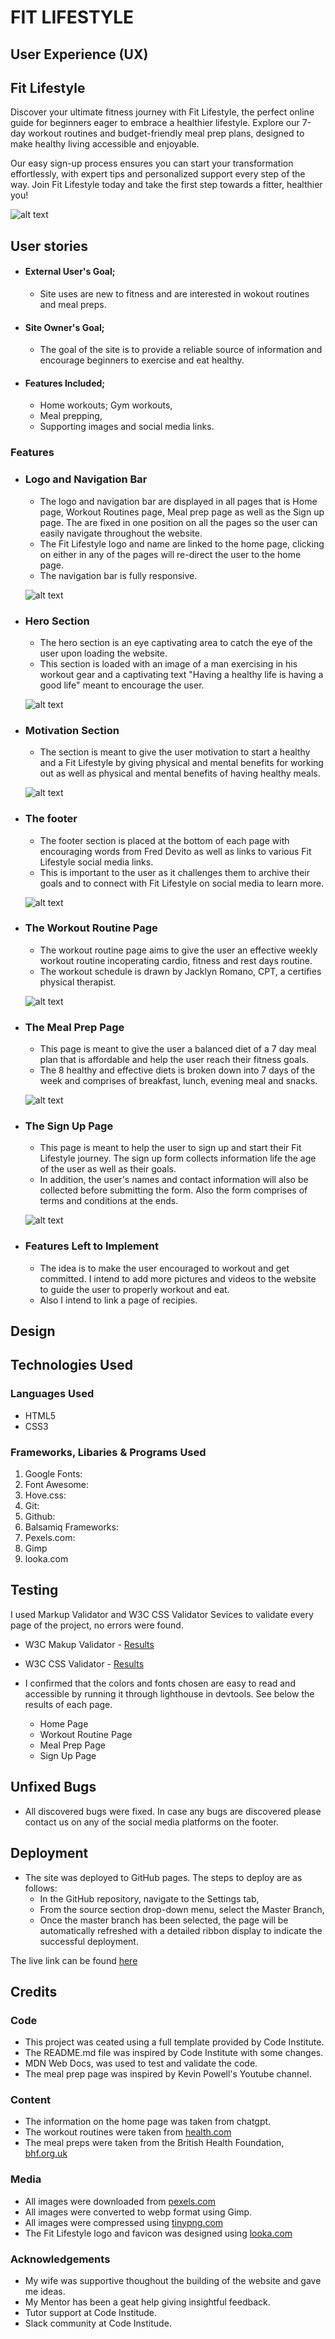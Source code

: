 # FIT LIFESTYLE

## User Experience (UX)
## Fit Lifestyle
Discover your ultimate fitness journey with Fit Lifestyle, the perfect online guide for beginners eager to embrace a healthier lifestyle. Explore our 7-day workout routines and budget-friendly meal prep plans, designed to make healthy living accessible and enjoyable.

Our easy sign-up process ensures you can start your transformation effortlessly, with expert tips and personalized support every step of the way. Join Fit Lifestyle today and take the first step towards a fitter, healthier you!

![alt text](assets/markdown-images/fit-lifestyle-overview.webp)

## User stories

- #### External User's Goal;
   - Site uses are new to fitness and are interested in wokout routines and meal preps.

- #### Site Owner's Goal;
   - The goal of the site is to provide a reliable source of information and encourage beginners to exercise and eat healthy.

- #### Features Included;
   - Home workouts; Gym workouts,
   - Meal prepping,
   - Supporting images and social media links.

### Features
- ### Logo and Navigation Bar 
   - The logo and navigation bar are displayed in all pages that is Home page, Workout Routines page, Meal prep page as well as the Sign up page. The are fixed in one position on all the pages so the user can easily navigate throughout the website. 
   - The Fit Lifestyle logo and name are linked to the home page, clicking on either in any of the pages will re-direct the user to the home page.
   - The navigation bar is fully responsive.

   ![alt text](assets/markdown-images/logo-and-nav-bar.webp)

- ### Hero Section
   - The hero section is an eye captivating area to catch the eye of the user upon loading the website.
   - This section is loaded with an image of a man exercising in his workout gear and a captivating text "Having a healthy life is having a good life" meant to encourage the user.

   ![alt text](assets/markdown-images/hero-section.webp)

- ### Motivation Section
   - The section is meant  to give the user motivation to start a healthy and a Fit Lifestyle by giving physical and mental benefits for working out as well as physical and mental benefits of having healthy meals.

   ![alt text](assets/markdown-images/motivation-section.webp)

- ### The footer
   - The footer section is placed at the bottom of each page with encouraging words from Fred Devito as well as links to various Fit Lifestyle social media links.
   - This is important to the user as it challenges them to archive their goals and to connect with Fit Lifestyle on social media to learn more.

   ![alt text](assets/markdown-images/the-footer.webp)

- ### The Workout Routine Page
   - The workout routine page aims to give the user an effective weekly workout routine incoperating cardio, fitness and rest days routine.
   - The workout schedule is drawn by Jacklyn Romano, CPT, a certifies physical therapist.

   ![alt text](assets/markdown-images/workout-routine-page.webp)

- ### The Meal Prep Page
   - This page is meant to give the user a balanced diet of a 7 day meal plan that is affordable and help the user reach their fitness goals.
   - The 8 healthy and effective diets is broken down into 7 days of the week and comprises of breakfast, lunch, evening meal and snacks.

   ![alt text](assets/markdown-images/meal-prep-page.webp)

- ### The Sign Up Page
   - This page is meant to help the user to sign up and start their Fit Lifestyle journey. The sign up form collects information life the age of the user as well as their goals.
   - In addition, the user's names and contact information will also be collected before submitting the form. Also the form comprises of terms and conditions at the ends.

   ![alt text](assets/markdown-images/sign-up-page.webp)

- ### Features Left to Implement
   - The idea is to make the user encouraged to workout and get committed. I intend to add more pictures and videos to the website to guide the user to properly workout and eat. 
   - Also I intend to link a page of recipies.

## Design

## Technologies Used

### Languages Used
 - HTML5
 - CSS3

 ### Frameworks, Libaries & Programs Used
 1. Google Fonts:
 2. Font Awesome:
 3. Hove.css:
 4. Git:
 5. Github:
 6. Balsamiq Frameworks:
 7. Pexels.com:
 8. Gimp
 9. looka.com

## Testing
I used Markup Validator and W3C CSS Validator Sevices to validate every page of the project, no errors were found.
 - W3C Makup Validator - [Results](https://validator.w3.org/nu/?doc=https%3A%2F%2Ftafadzwamangena.github.io%2Ffit-lifestyle%2Findex.html)
 - W3C CSS Validator - [Results](https://validator.w3.org/nu/?doc=https%3A%2F%2Ftafadzwamangena.github.io%2Ffit-lifestyle%2Findex.html)
 - I confirmed that the colors and fonts chosen are easy to read and accessible by running it through lighthouse in devtools. See below the results of each page.

      - Home Page
      - Workout Routine Page
      - Meal Prep Page
      - Sign Up Page

## Unfixed Bugs
 - All discovered bugs were fixed. In case any bugs are discovered please contact us on any of the social media platforms on the footer.

## Deployment
 - The site was deployed to GitHub pages. The steps to deploy are as follows:
   - In the GitHub repository, navigate to the Settings tab,
   - From the source section drop-down menu, select the Master Branch,
   - Once the master branch has been selected, the page will be automatically refreshed with a detailed ribbon display to indicate the successful deployment.

The live link can be found [here](https://tafadzwamangena.github.io/fit-lifestyle/) 

## Credits

### Code
   - This project was ceated using a full template provided by Code Institute.
   - The README.md file was inspired by Code Institute with some changes.
   - MDN Web Docs, was used to test and validate the code.
   - The meal prep page was inspired by Kevin Powell's Youtube channel.

### Content
   - The information on the home page was taken from chatgpt.
   - The workout routines were taken from [health.com](https://www.health.com/)
   - The meal preps were taken from the British Health Foundation, [bhf.org.uk](https://www.bhf.org.uk/informationsupport/heart-matters-magazine/nutrition/easy-healthy-meals)

### Media
   - All images were downloaded from [pexels.com](https://www.pexels.com/)
   - All images were converted to webp format using Gimp.
   - All images were compressed using [tinypng.com](https://tinypng.com/)
   - The Fit Lifestyle logo and favicon was designed using [looka.com](https://looka.com/)

### Acknowledgements
   - My wife was supportive thoughout the building of the website and gave me ideas.
   - My Mentor has been a geat help giving insightful feedback.
   - Tutor support at Code Institude.
   - Slack community at Code Institude.